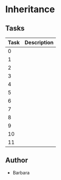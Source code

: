 # Inheritance

## Tasks

Task | Description
---- | ----
0 | 
1 | 
2 | 
3 | 
4 | 
5 | 
6 | 
7 | 
8 | 
9 | 
10 | 
11 | 

## Author

- Barbara 
